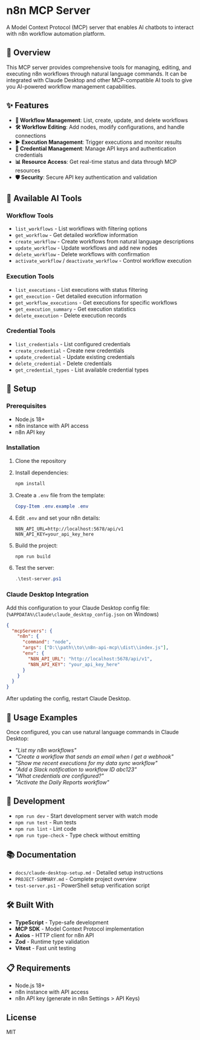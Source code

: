 # n8n MCP Server

A Model Context Protocol (MCP) server that enables AI chatbots to interact with n8n workflow automation platform.

## 🎯 Overview

This MCP server provides comprehensive tools for managing, editing, and executing n8n workflows through natural language commands. It can be integrated with Claude Desktop and other MCP-compatible AI tools to give you AI-powered workflow management capabilities.

## ✨ Features

- **🔄 Workflow Management**: List, create, update, and delete workflows
- **🛠️ Workflow Editing**: Add nodes, modify configurations, and handle connections
- **▶️ Execution Management**: Trigger executions and monitor results
- **🔐 Credential Management**: Manage API keys and authentication credentials
- **📊 Resource Access**: Get real-time status and data through MCP resources
- **🛡️ Security**: Secure API key authentication and validation

## 🚀 Available AI Tools

### Workflow Tools
- `list_workflows` - List workflows with filtering options
- `get_workflow` - Get detailed workflow information
- `create_workflow` - Create workflows from natural language descriptions
- `update_workflow` - Update workflows and add new nodes
- `delete_workflow` - Delete workflows with confirmation
- `activate_workflow` / `deactivate_workflow` - Control workflow execution

### Execution Tools
- `list_executions` - List executions with status filtering
- `get_execution` - Get detailed execution information
- `get_workflow_executions` - Get executions for specific workflows
- `get_execution_summary` - Get execution statistics
- `delete_execution` - Delete execution records

### Credential Tools
- `list_credentials` - List configured credentials
- `create_credential` - Create new credentials
- `update_credential` - Update existing credentials
- `delete_credential` - Delete credentials
- `get_credential_types` - List available credential types

## 🔧 Setup

### Prerequisites

- Node.js 18+
- n8n instance with API access
- n8n API key

### Installation

1. Clone the repository
2. Install dependencies:
   ```bash
   npm install
   ```

3. Create a `.env` file from the template:
   ```powershell
   Copy-Item .env.example .env
   ```

4. Edit `.env` and set your n8n details:
   ```env
   N8N_API_URL=http://localhost:5678/api/v1
   N8N_API_KEY=your_api_key_here
   ```

5. Build the project:
   ```powershell
   npm run build
   ```

6. Test the server:
   ```powershell
   .\test-server.ps1
   ```

### Claude Desktop Integration

Add this configuration to your Claude Desktop config file:
(`%APPDATA%\Claude\claude_desktop_config.json` on Windows)

```json
{
  "mcpServers": {
    "n8n": {
      "command": "node",
      "args": ["D:\\path\\to\\n8n-api-mcp\\dist\\index.js"],
      "env": {
        "N8N_API_URL": "http://localhost:5678/api/v1",
        "N8N_API_KEY": "your_api_key_here"
      }
    }
  }
}
```

After updating the config, restart Claude Desktop.

## 💬 Usage Examples

Once configured, you can use natural language commands in Claude Desktop:

- *"List my n8n workflows"*
- *"Create a workflow that sends an email when I get a webhook"*
- *"Show me recent executions for my data sync workflow"*
- *"Add a Slack notification to workflow ID abc123"*
- *"What credentials are configured?"*
- *"Activate the Daily Reports workflow"*

## 🧪 Development

- `npm run dev` - Start development server with watch mode
- `npm run test` - Run tests
- `npm run lint` - Lint code
- `npm run type-check` - Type check without emitting

## 📚 Documentation

- `docs/claude-desktop-setup.md` - Detailed setup instructions
- `PROJECT-SUMMARY.md` - Complete project overview
- `test-server.ps1` - PowerShell setup verification script

## 🛠️ Built With

- **TypeScript** - Type-safe development
- **MCP SDK** - Model Context Protocol implementation
- **Axios** - HTTP client for n8n API
- **Zod** - Runtime type validation
- **Vitest** - Fast unit testing

## 📋 Requirements

- Node.js 18+
- n8n instance with API access
- n8n API key (generate in n8n Settings > API Keys)

## License

MIT
